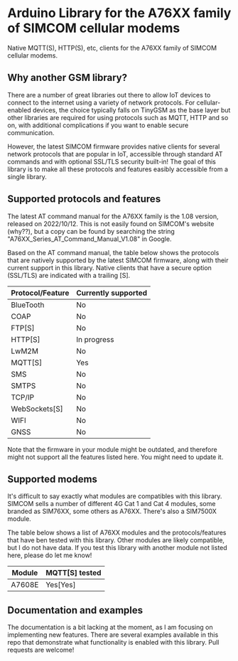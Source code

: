 # Arduino Library for the A76XX family of SIMCOM cellular modems

Native MQTT(S), HTTP(S), etc, clients for the A76XX family of SIMCOM cellular modems.

## Why another GSM library?
There are a number of great libraries out there to allow IoT devices to connect to the internet using a variety of network protocols. For cellular-enabled devices, the choice typically falls on TinyGSM as the base layer but other libraries are required for using protocols such as MQTT, HTTP and so on, with additional complications if you want to enable secure communication.

However, the latest SIMCOM firmware provides native clients for several network protocols that are popular in IoT, accessible through standard AT commands and with optional SSL/TLS security built-in! The goal of this library is to make all these protocols and features easibly accessible from a single library.

## Supported protocols and features
The latest AT command manual for the A76XX family is the 1.08 version, released on 2022/10/12. This is not easily found on SIMCOM's website (why??), but a copy can be found by searching the string "A76XX_Series_AT_Command_Manual_V1.08" in Google. 

Based on the AT command manual, the table below shows the protocols that are natively supported by the latest SIMCOM firmware, along with their current support in this library. Native clients that have a secure option (SSL/TLS) are indicated with a trailing [S].

| Protocol/Feature | Currently supported |
| ---------------- | ------------------  |
| BlueTooth        | No                  |
| COAP             | No                  |
| FTP[S]           | No                  |
| HTTP[S]          | In progress         |
| LwM2M            | No                  |
| MQTT[S]          | Yes                 |
| SMS              | No                  |
| SMTPS            | No                  |
| TCP/IP           | No                  |
| WebSockets[S]    | No                  |
| WIFI             | No                  |
| GNSS             | No                  |

Note that the firmware in your module might be outdated, and therefore might not support all the features listed here. You might need to update it. 


## Supported modems
It's difficult to say exactly what modules are compatibles with this library. SIMCOM sells a number of different 4G Cat 1 and Cat 4 modules, some branded as SIM76XX, some others as A76XX. There's also a SIM7500X module. 

The table below shows a list of A76XX modules and the protocols/features that have ben tested with this library. Other modules are likely compatible, but I do not have data. If you test this library with another module not listed here, please do let me know!

| Module      | MQTT[S] tested |
| ----------- | -------------  |
| A7608E      | Yes[Yes]       |


## Documentation and examples
The documentation is a bit lacking at the moment, as I am focusing on implementing new features. There are several examples available in this repo that demonstrate what functionality is enabled with this library. Pull requests are welcome!